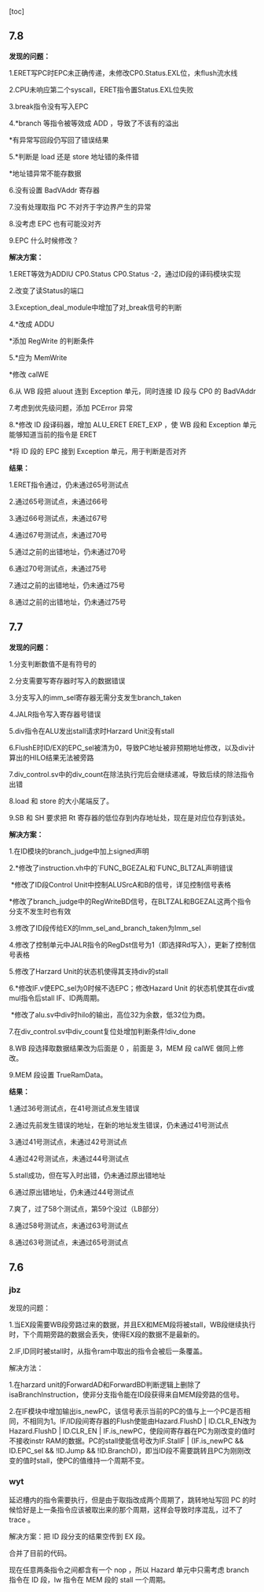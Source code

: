 [toc]

## 7.8

**发现的问题：**

1.ERET写PC时EPC未正确传递，未修改CP0.Status.EXL位，未flush流水线

2.CPU未响应第二个syscall，ERET指令置Status.EXL位失败

3.break指令没有写入EPC

4.*branch 等指令被等效成 ADD ，导致了不该有的溢出

*有异常写回段仍写回了错误结果

5.*判断是 load 还是 store 地址错的条件错

*地址错异常不能存数据

6.没有设置 BadVAddr 寄存器

7.没有处理取指 PC 不对齐于字边界产生的异常

8.没考虑 EPC 也有可能没对齐

9.EPC 什么时候修改？

**解决方案：**

1.ERET等效为ADDIU	CP0.Status	​CP0.Status	-2，通过ID段的译码模块实现

2.改变了读Status的端口

3.Exception_deal_module中增加了对_break信号的判断

4.*改成 ADDU

*添加 RegWrite 的判断条件

5.*应为 MemWrite

*修改 calWE

6.从 WB 段把 aluout 连到 Exception 单元，同时连接 ID 段与 CP0 的 BadVAddr

7.考虑到优先级问题，添加 PCError 异常

8.*修改 ID 段译码器，增加 ALU_ERET  ERET_EXP ，使 WB 段和 Exception 单元能够知道当前的指令是 ERET 

*将 ID 段的 EPC 接到 Exception 单元，用于判断是否对齐

**结果：**

1.ERET指令通过，仍未通过65号测试点

2.通过65号测试点，未通过66号

3.通过66号测试点，未通过67号

4.通过67号测试点，未通过70号

5.通过之前的出错地址，仍未通过70号

6.通过70号测试点，未通过75号

7.通过之前的出错地址，仍未通过75号

8.通过之前的出错地址，仍未通过75号

## 7.7

**发现的问题：**

1.分支判断数值不是有符号的

2.分支需要写寄存器时写入的数据错误

3.分支写入的imm_sel寄存器无需分支发生branch_taken

4.JALR指令写入寄存器号错误

5.div指令在ALU发出stall请求时Harzard Unit没有stall

6.FlushE时ID/EX的EPC_sel被清为0，导致PC地址被非预期地址修改，以及div计算出的HILO结果无法被旁路

7.div_control.sv中的div_count在除法执行完后会继续递减，导致后续的除法指令出错

8.load 和 store 的大小尾端反了。

9.SB 和 SH 要求把 Rt 寄存器的低位存到内存地址处，现在是对应位存到该处。

**解决方案：**

1.在ID模块的branch_judge中加上signed声明

2.*修改了instruction.vh中的\`FUNC_BGEZAL和\`FUNC_BLTZAL声明错误

​	*修改了ID段Control Unit中控制ALUSrcA和B的信号，详见控制信号表格

​	*修改了branch_judge中的RegWriteBD信号，在BLTZAL和BGEZAL这两个指令分支不发生时也有效

3.修改了ID段传给EX的Imm_sel_and_branch_taken为Imm_sel

4.修改了控制单元中JALR指令的RegDst信号为1（即选择Rd写入），更新了控制信号表格

5.修改了Harzard Unit的状态机使得其支持div的stall

6.*修改IF.v使EPC_sel为0时候不选EPC；修改Hazard Unit 的状态机使其在div或mul指令后stall IF、ID两周期。

​	*修改了alu.sv中div时hilo的输出，高位32为余数，低32位为商。

7.在div_control.sv中div_count复位处增加判断条件!div_done

8.WB 段选择取数据结果改为后面是 0 ，前面是 3，MEM 段 calWE 做同上修改。

9.MEM 段设置 TrueRamData。

**结果：**

1.通过36号测试点，在41号测试点发生错误

2.通过先前发生错误的地址，在新的地址发生错误，仍未通过41号测试点

3.通过41号测试点，未通过42号测试点

4.通过42号测试点，未通过44号测试点

5.stall成功，但在写入时出错，仍未通过原出错地址

6.通过原出错地址，仍未通过44号测试点

7.爽了，过了58个测试点，第59个没过（LB部分）

8.通过58号测试点，未通过63号测试点

8.通过63号测试点，未通过65号测试点

## 7.6

### jbz

发现的问题：

1.当EX段需要WB段旁路过来的数据，并且EX和MEM段将被stall，WB段继续执行时，下个周期旁路的数据会丢失，使得EX段的数据不是最新的。

2.IF,ID同时被stall时，从指令ram中取出的指令会被后一条覆盖。

解决方法：

1.在harzard unit的ForwardAD和ForwardBD判断逻辑上删除了isaBranchInstruction，使非分支指令能在ID段获得来自MEM段旁路的信号。

2.在IF模块中增加输出is_newPC，该信号表示当前的PC的值与上一个PC是否相同，不相同为1。IF/ID段间寄存器的Flush使能由Hazard.FlushD | ID.CLR_EN改为Hazard.FlushD | ID.CLR_EN | IF.is_newPC，使段间寄存器在PC为刚改变的值时不接收instr RAM的数据。PC的stall使能信号改为IF.StallF | (IF.is_newPC && ID.EPC_sel && !ID.Jump && !ID.BranchD)，即当ID段不需要跳转且PC为刚刚改变的值时stall，使PC的值维持一个周期不变。

### wyt

延迟槽内的指令需要执行，但是由于取指改成两个周期了，跳转地址写回 PC 的时候恰好是上一条指令应该被取出来的那个周期，这样会导致时序混乱，过不了 trace 。

解决方案：把 ID 段分支的结果空传到 EX 段。

合并了目前的代码。

现在任意两条指令之间都含有一个 nop ，所以 Hazard 单元中只需考虑 branch 指令在 ID 段，lw 指令在 MEM 段的 stall 一个周期。